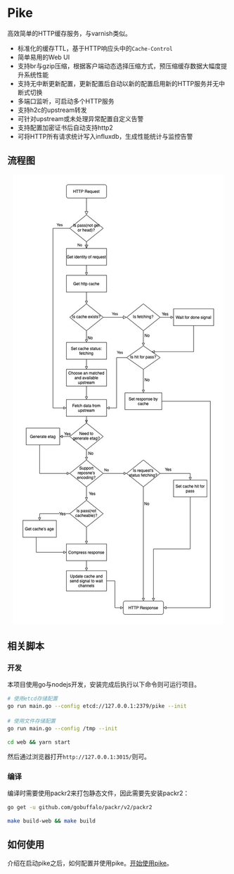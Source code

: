 # Pike

高效简单的HTTP缓存服务，与varnish类似。

- 标准化的缓存TTL，基于HTTP响应头中的`Cache-Control`
- 简单易用的Web UI
- 支持br与gzip压缩，根据客户端动态选择压缩方式，预压缩缓存数据大幅度提升系统性能
- 支持无中断更新配置，更新配置后自动以新的配置启用新的HTTP服务并无中断式切换
- 多端口监听，可启动多个HTTP服务
- 支持h2c的upstream转发
- 可针对upstream或未处理异常配置自定义告警
- 支持配置加密证书后自动支持http2
- 可将HTTP所有请求统计写入influxdb，生成性能统计与监控告警


## 流程图

<p align="center">
<img src="./images/flow.jpg"/>
</p>

## 相关脚本

### 开发

本项目使用go与nodejs开发，安装完成后执行以下命令则可运行项目。

```bash
# 使用etcd存储配置
go run main.go --config etcd://127.0.0.1:2379/pike --init

# 使用文件存储配置
go run main.go --config /tmp --init
```

```bash
cd web && yarn start
```

然后通过浏览器打开`http://127.0.0.1:3015/`则可。

### 编译

编译时需要使用packr2来打包静态文件，因此需要先安装packr2：

```bash
go get -u github.com/gobuffalo/packr/v2/packr2 
```

```bash
make build-web && make build 
```

## 如何使用

介绍在启动pike之后，如何配置并使用pike。[开始使用pike](https://treexie.gitbook.io/pike/zhong-wen/start_zh)。